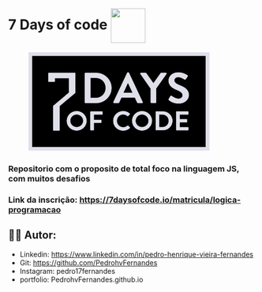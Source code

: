 # 7 Days of code <img src="https://i.gifer.com/origin/18/1881d8691bd9ff18bea62c0a275e1da6.gif" width="70px" height ="70px" align="center">

<p align="center">
  <img height="200" src="https://github.com/PedrohvFernandes/7daysofcode/blob/main/screenshot/background-7days.1647533642.svg">
  &nbsp;&nbsp;&nbsp;&nbsp;&nbsp;&nbsp;&nbsp;&nbsp;&nbsp;&nbsp;&nbsp;&nbsp;&nbsp;
</p>

### Repositorio com o proposito de total foco na linguagem JS, com muitos desafios

### Link da inscrição: https://7daysofcode.io/matricula/logica-programacao

## 👨‍💻 Autor:
- Linkedin: https://www.linkedin.com/in/pedro-henrique-vieira-fernandes
- Git: https://github.com/PedrohvFernandes
- Instagram: pedro17fernandes
- portfolio: PedrohvFernandes.github.io
